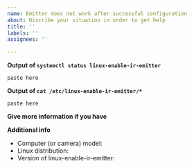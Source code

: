 ```yaml
---
name: Emitter does not work after successful configuration
about: Discribe your situation in order to get help
title: ''
labels: ''
assignees: ''

---
```


<!--- Please look at the docs before open an issue -->
<!--- https://github.com/EmixamPP/linux-enable-ir-emitter/blob/master/docs/README.md -->

**Output of `systemctl status linux-enable-ir-emitter`**
```
paste here
```

**Output of `cat /etc/linux-enable-ir-emitter/*`**
```
paste here
```

**Give more information if you have**
<!-- describe here if you have -->

**Additional info**
 - Computer (or camera) model: 
 - Linux distribution:
 - Version of linux-enable-ir-emitter: <!--- linux-enable-ir-emitter -V -->